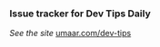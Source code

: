 
### Issue tracker for Dev Tips Daily

*See the site* [umaar.com/dev-tips](https://umaar.com/dev-tips/)

